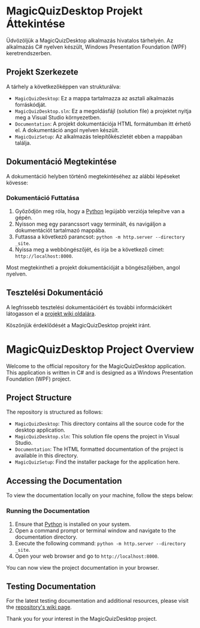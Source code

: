 # MagicQuizDesktop Projekt Áttekintése

Üdvözöljük a MagicQuizDesktop alkalmazás hivatalos tárhelyén. Az alkalmazás C# nyelven készült, Windows Presentation Foundation (WPF) keretrendszerben.

## Projekt Szerkezete

A tárhely a következőképpen van strukturálva:

- `MagicQuizDesktop`: Ez a mappa tartalmazza az asztali alkalmazás forráskódját.
- `MagicQuizDesktop.sln`: Ez a megoldásfájl (solution file) a projektet nyitja meg a Visual Studio környezetben.
- `Documentation`: A projekt dokumentációja HTML formátumban itt érhető el. A dokumentáció angol nyelven készült.
- `MagicQuizSetup`: Az alkalmazás telepítőkészletét ebben a mappában találja.

## Dokumentáció Megtekintése

A dokumentáció helyben történő megtekintéséhez az alábbi lépéseket kövesse:

### Dokumentáció Futtatása

1. Győződjön meg róla, hogy a [Python](https://www.python.org/downloads/) legújabb verziója telepítve van a gépén.
2. Nyisson meg egy parancssort vagy terminált, és navigáljon a dokumentációt tartalmazó mappába.
3. Futtassa a következő parancsot: `python -m http.server --directory _site`.
4. Nyissa meg a webböngészőjét, és írja be a következő címet: `http://localhost:8000`.

Most megtekintheti a projekt dokumentációját a böngészőjében, angol nyelven.

## Tesztelési Dokumentáció

A legfrissebb tesztelési dokumentációért és további információkért látogasson el a [projekt wiki oldalára](https://github.com/finyo3549/projektMunka/wiki/Tesztel%C3%A9si-dokument%C3%A1ci%C3%B3-c%23).

Köszönjük érdeklődését a MagicQuizDesktop projekt iránt.


# MagicQuizDesktop Project Overview

Welcome to the official repository for the MagicQuizDesktop application. This application is written in C# and is designed as a Windows Presentation Foundation (WPF) project.

## Project Structure

The repository is structured as follows:

- `MagicQuizDesktop`: This directory contains all the source code for the desktop application.
- `MagicQuizDesktop.sln`: This solution file opens the project in Visual Studio.
- `Documentation`: The HTML formatted documentation of the project is available in this directory.
- `MagicQuizSetup`: Find the installer package for the application here.

## Accessing the Documentation

To view the documentation locally on your machine, follow the steps below:

### Running the Documentation

1. Ensure that [Python](https://www.python.org/downloads/) is installed on your system.
2. Open a command prompt or terminal window and navigate to the documentation directory.
3. Execute the following command: `python -m http.server --directory _site`.
4. Open your web browser and go to `http://localhost:8000`.

You can now view the project documentation in your browser.

## Testing Documentation

For the latest testing documentation and additional resources, please visit the [repository's wiki page](https://github.com/finyo3549/projektMunka/wiki/Tesztel%C3%A9si-dokument%C3%A1ci%C3%B3-c%23).

Thank you for your interest in the MagicQuizDesktop project.

